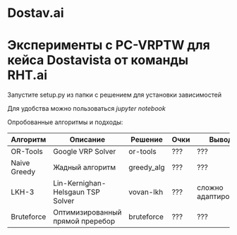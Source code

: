 # Dostav.ai
# Эксперименты с PC-VRPTW для кейса Dostavista от команды RHT.ai

Запустите setup.py из папки с решением для установки зависимостей

Для удобства можно пользоваться _*jupyter notebook*_

Опробованные алгоритмы и подходы:

Алгоритм | Описание | Решение | Очки | Вывод 
------------ | ------------- | -------------  | -------------  | -------------
OR-Tools | Google VRP Solver | or-tools | ??? | ???
Naive Greedy | Жадный алгоритм | greedy_alg | ??? | ???
LKH-3 | Lin-Kernighan-Helsgaun TSP Solver | vovan-lkh | ??? | сложно адаптировать
Bruteforce | Оптимизированный прямой преребор | bruteforce | ??? | ???

